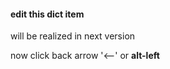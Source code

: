 #### edit this dict item

will be realized in next version

now click back arrow '<--' or **alt-left**
